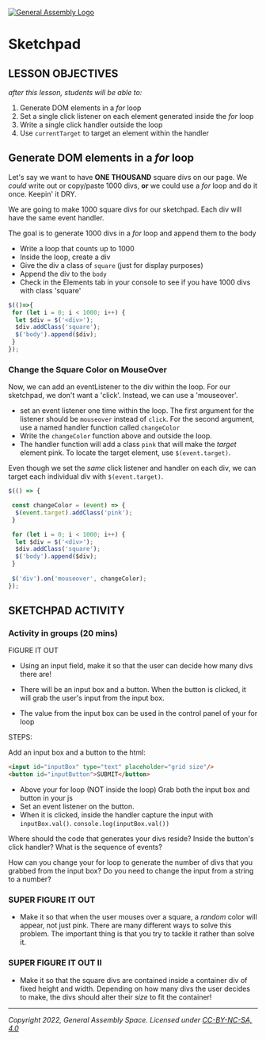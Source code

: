 [![General Assembly Logo](https://ga-dash.s3.amazonaws.com/production/assets/logo-9f88ae6c9c3871690e33280fcf557f33.png)](https://generalassemb.ly)

# Sketchpad

## LESSON OBJECTIVES

_after this lesson, students will be able to:_

1. Generate DOM elements in a _for_ loop
1. Set a single click listener on each element generated inside the _for_ loop
1. Write a single click handler outside the loop
1. Use `currentTarget` to target an element within the handler

## Generate DOM elements in a _for_ loop

Let's say we want to have **ONE THOUSAND** square divs on our page. We _could_ write out or copy/paste 1000 divs, **or** we could use a _for_ loop and do it once. Keepin' it DRY.

We are going to make 1000 square divs for our sketchpad. Each div will have the same event handler.

The goal is to generate 1000 divs in a _for_ loop and append them to the body

- Write a loop that counts up to 1000
- Inside the loop, create a div
- Give the div a class of `square` (just for display purposes)
- Append the div to the `body`
- Check in the Elements tab in your console to see if you have 1000 divs with class 'square'

```javascript
$(()=>{
 for (let i = 0; i < 1000; i++) {
  let $div = $('<div>');
  $div.addClass('square');
  $('body').append($div);
 }
});
```

### Change the Square Color on MouseOver

Now, we can add an eventListener to the div within the loop. For our sketchpad, we don't want a 'click'. Instead, we can use a 'mouseover'.

- set an event listener one time within the loop. The first argument for the listener should be `mouseover` instead of `click`. For the second argument, use a named handler function called `changeColor`
- Write the `changeColor` function above and outside the loop.
- The handler function will add a class `pink` that will make the _target_ element pink. To locate the target element, use `$(event.target)`.

Even though we set the _same_ click listener and handler on each div, we can target each individual div with `$(event.target)`.

```javascript
$(() => {

 const changeColor = (event) => {
  $(event.target).addClass('pink');
 }

 for (let i = 0; i < 1000; i++) {
  let $div = $('<div>');
  $div.addClass('square');
  $('body').append($div);
 }
 
 $('div').on('mouseover', changeColor);
});
```

## SKETCHPAD ACTIVITY

### Activity in groups (20 mins)

FIGURE IT OUT

- Using an input field, make it so that the user can decide how many divs there are!

- There will be an input box and a button. When the button is clicked, it will grab the user's input from the input box.

- The value from the input box can be used in the control panel of your for loop

STEPS:

Add an input box and a button to the html:

```html
<input id="inputBox" type="text" placeholder="grid size"/>
<button id="inputButton">SUBMIT</button>
```

- Above your for loop (NOT inside the loop) Grab both the input box and button in your js
- Set an event listener on the button.
- When it is clicked, inside the handler capture the input with `inputBox.val()`. `console.log(inputBox.val())`

Where should the code that generates your divs reside? Inside the button's click handler? What is the sequence of events?

How can you change your for loop to generate the number of divs that you grabbed from the input box? Do you need to change the input from a string to a number?

### SUPER FIGURE IT OUT

- Make it so that when the user mouses over a square, a _random_ color will appear, not just pink. There are many different ways to solve this problem. The important thing is that you try to tackle it rather than solve it.

### SUPER FIGURE IT OUT II

- Make it so that the square divs are contained inside a container div of fixed height and width. Depending on how many divs the user decides to make, the divs should alter their _size_ to fit the container!

---

_Copyright 2022, General Assembly Space. Licensed under [CC-BY-NC-SA, 4.0](https://creativecommons.org/licenses/by-nc-sa/4.0/)_
